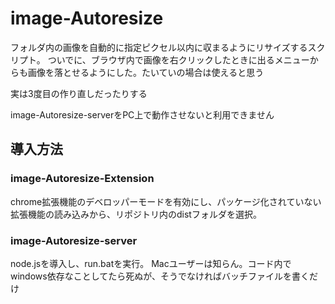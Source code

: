 # image-Autoresize

フォルダ内の画像を自動的に指定ピクセル以内に収まるようにリサイズするスクリプト。
ついでに、ブラウザ内で画像を右クリックしたときに出るメニューからも画像を落とせるようにした。たいていの場合は使えると思う

実は3度目の作り直しだったりする

image-Autoresize-serverをPC上で動作させないと利用できません

## 導入方法
### image-Autoresize-Extension
chrome拡張機能のデベロッパーモードを有効にし、パッケージ化されていない拡張機能の読み込みから、リポジトリ内のdistフォルダを選択。
### image-Autoresize-server
node.jsを導入し、run.batを実行。
Macユーザーは知らん。コード内でwindows依存なことしてたら死ぬが、そうでなければバッチファイルを書くだけ

